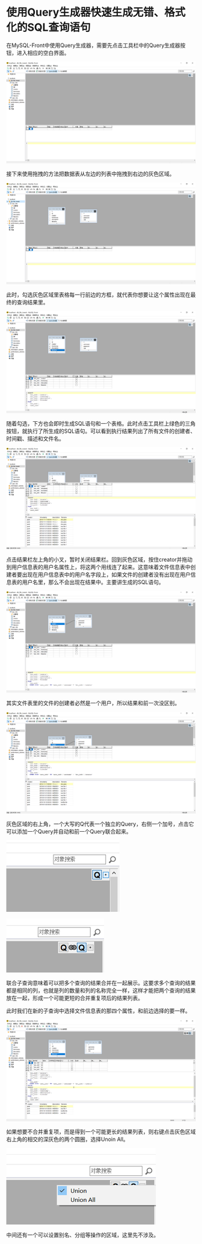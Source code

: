 # 使用Query生成器快速生成无错、格式化的SQL查询语句

在MySQL-Front中使用Query生成器，需要先点击工具栏中的Query生成器按钮，进入相应的空白界面。

![image-20191130102448303](Untitled.assets/image-20191130102448303.png)

接下来使用拖拽的方法把数据表从左边的列表中拖拽到右边的灰色区域。

![image-20191130102609489](Untitled.assets/image-20191130102609489.png)

此时，勾选灰色区域里表格每一行前边的方框，就代表你想要让这个属性出现在最终的查询结果里。

![image-20191130102716878](Untitled.assets/image-20191130102716878.png)

随着勾选，下方也会即时生成SQL语句和一个表格。此时点击工具栏上绿色的三角按钮，就执行了所生成的SQL语句。可以看到执行结果列出了所有文件的创建者、时间戳、描述和文件名。

![image-20191130102854351](Untitled.assets/image-20191130102854351.png)

点击结果栏左上角的小叉，暂时关闭结果栏。回到灰色区域，按住creator并拖动到用户信息表的用户名属性上，将这两个用线连了起来。这意味着文件信息表中创建者要出现在用户信息表中的用户名字段上，如果文件的创建者没有出现在用户信息表的用户名里，那么不会出现在结果中。主要讲生成的SQL语句。

![image-20191130103340552](Untitled.assets/image-20191130103340552.png)

其实文件表里的文件的创建者必然是一个用户，所以结果和前一次没区别。

![image-20191130103421907](Untitled.assets/image-20191130103421907.png)

灰色区域的右上角，一个大写的Q代表一个独立的Query，右侧一个加号，点击它可以添加一个Query并自动和前一个Query联合起来。

![image-20191130103540824](Untitled.assets/image-20191130103540824.png)

![image-20191130103554209](Untitled.assets/image-20191130103554209.png)

联合子查询意味着可以把多个查询的结果合并在一起展示。这要求多个查询的结果都是相同的列，也就是列的数量和列的名称完全一样，这样才能把两个查询的结果放在一起，形成一个可能更短的合并重复项后的结果列表。

此时我们在新的子查询中选择文件信息表的那四个属性，和前边选择的要一样。

![image-20191130104552058](Untitled.assets/image-20191130104552058.png)

如果想要不合并重复项，而是得到一个可能更长的结果列表，则右键点击灰色区域右上角的相交的深灰色的两个圆圈，选择Unoin All。

![image-20191130104722171](Untitled.assets/image-20191130104722171.png)

中间还有一个可以设置别名、分组等操作的区域，这里先不涉及。